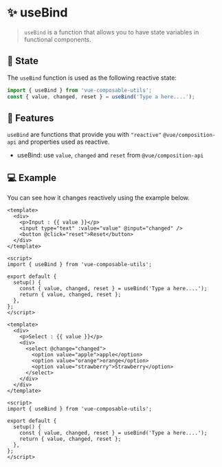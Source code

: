 # :sparkles: useBind

> `useBind` is a function that allows you to have state variables in functional components.

## :convenience_store: State

The `useBind` function is used as the following reactive state:

```js
import { useBind } from 'vue-composable-utils';
const { value, changed, reset } = useBind('Type a here....');
```

## :rocket: Features

`useBind` are functions that provide you with `"reactive"` `@vue/composition-api` and properties used as reactive.

- useBind: use `value`, `changed` and `reset` from `@vue/composition-api`

## :computer: Example

You can see how it changes reactively using the example below.

<BindInputComponent />

```vue
<template>
  <div>
    <p>Input : {{ value }}</p>
    <input type="text" :value="value" @input="changed" />
    <button @click="reset">Reset</button>
  </div>
</template>

<script>
import { useBind } from 'vue-composable-utils';

export default {
  setup() {
    const { value, changed, reset } = useBind('Type a here....');
    return { value, changed, reset };
  },
};
</script>
```

<BindSelectComponent />

```vue
<template>
  <div>
    <p>Select : {{ value }}</p>
    <div>
      <select @change="changed">
        <option value="apple">apple</option>
        <option value="orange">orange</option>
        <option value="strawberry">Strawberry</option>
      </select>
    </div>
  </div>
</template>

<script>
import { useBind } from 'vue-composable-utils';

export default {
  setup() {
    const { value, changed, reset } = useBind('Type a here....');
    return { value, changed, reset };
  },
};
</script>
```

<ToggleDarkMode/>
